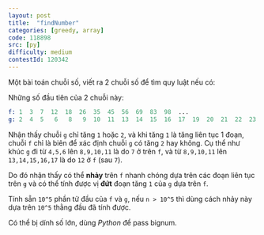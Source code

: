 ```yaml
---
layout: post
title:  "findNumber"
categories: [greedy, array]
code: 118898
src: [py]
difficulty: medium
contestId: 120342
---
```


Một bài toán chuỗi số, viết ra 2 chuỗi số để tìm quy luật nếu có:

Những số đầu tiên của 2 chuỗi này:

```s
f: 1  3  7  12  18  26  35  45  56  69  83  98  ...
g: 2  4  5   6   8   9  10  11  13  14  15  16  17  19  20  21  22  23  24  25  27  28  29  30 ...
```

Nhận thấy chuỗi `g` chỉ tăng `1` hoặc `2`, và khi tăng `1` là tăng liên tục 1 đoạn, chuỗi `f` chỉ là biên để xác định chuỗi `g` có tăng `2` hay không. Cụ thể như khúc `g` đi từ `4,5,6` lên `8,9,10,11` là do `7` ở trên `f`, và từ `8,9,10,11` lên `13,14,15,16,17` là do `12` ở `f` (sau `7`).

Do đó nhận thấy có thể **nhảy** trên `f` nhanh chóng dựa trên các đoạn liên tục trên `g` và có thể tính được vị **đứt** đoạn tăng `1` của `g` dựa trên `f`.

Tính sẵn `10^5` phần tử đầu của `f` và `g`, nếu `n > 10^5` thì dùng cách nhảy này dựa trên `10^5` thằng đầu đã tính được.

Có thể bị dính số lớn, dùng *Python* để pass bignum.
